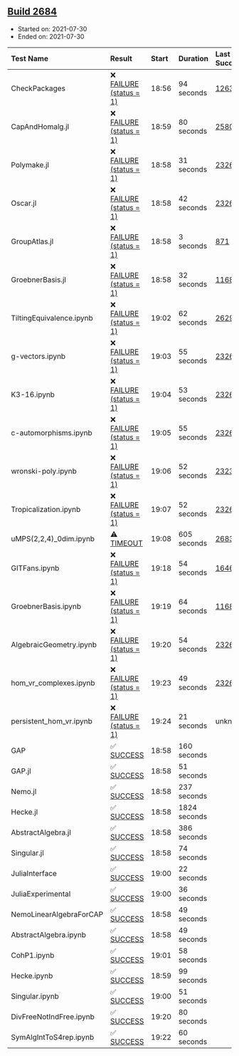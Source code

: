 ## [Build 2684](https://oscarci.mathematik.uni-kl.de/job/oscar-stable/2684/)

* Started on: 2021-07-30
* Ended on: 2021-07-30

| Test Name    | Result | Start | Duration | Last Success | First Failure |
|:-------------|:-------|:------|:---------|:-------------|:--------------|
| CheckPackages | ❌ [FAILURE (status = 1)](https://oscarci.mathematik.uni-kl.de/job/oscar-stable/2684/artifact/logs/build-2684/CheckPackages.log) | 18:56 | 94 seconds | [1263](https://oscarci.mathematik.uni-kl.de/job/oscar-stable/1263/) | [1264](https://oscarci.mathematik.uni-kl.de/job/oscar-stable/1264/) |
| CapAndHomalg.jl | ❌ [FAILURE (status = 1)](https://oscarci.mathematik.uni-kl.de/job/oscar-stable/2684/artifact/logs/build-2684/CapAndHomalg.jl.log) | 18:59 | 80 seconds | [2580](https://oscarci.mathematik.uni-kl.de/job/oscar-stable/2580/) | [2581](https://oscarci.mathematik.uni-kl.de/job/oscar-stable/2581/) |
| Polymake.jl | ❌ [FAILURE (status = 1)](https://oscarci.mathematik.uni-kl.de/job/oscar-stable/2684/artifact/logs/build-2684/Polymake.jl.log) | 18:58 | 31 seconds | [2326](https://oscarci.mathematik.uni-kl.de/job/oscar-stable/2326/) | [2327](https://oscarci.mathematik.uni-kl.de/job/oscar-stable/2327/) |
| Oscar.jl | ❌ [FAILURE (status = 1)](https://oscarci.mathematik.uni-kl.de/job/oscar-stable/2684/artifact/logs/build-2684/Oscar.jl.log) | 18:58 | 42 seconds | [2326](https://oscarci.mathematik.uni-kl.de/job/oscar-stable/2326/) | [2327](https://oscarci.mathematik.uni-kl.de/job/oscar-stable/2327/) |
| GroupAtlas.jl | ❌ [FAILURE (status = 1)](https://oscarci.mathematik.uni-kl.de/job/oscar-stable/2684/artifact/logs/build-2684/GroupAtlas.jl.log) | 18:58 | 3 seconds | [871](https://oscarci.mathematik.uni-kl.de/job/oscar-stable/871/) | [872](https://oscarci.mathematik.uni-kl.de/job/oscar-stable/872/) |
| GroebnerBasis.jl | ❌ [FAILURE (status = 1)](https://oscarci.mathematik.uni-kl.de/job/oscar-stable/2684/artifact/logs/build-2684/GroebnerBasis.jl.log) | 18:58 | 32 seconds | [1168](https://oscarci.mathematik.uni-kl.de/job/oscar-stable/1168/) | [1169](https://oscarci.mathematik.uni-kl.de/job/oscar-stable/1169/) |
| TiltingEquivalence.ipynb | ❌ [FAILURE (status = 1)](https://oscarci.mathematik.uni-kl.de/job/oscar-stable/2684/artifact/logs/build-2684/TiltingEquivalence.ipynb.log) | 19:02 | 62 seconds | [2629](https://oscarci.mathematik.uni-kl.de/job/oscar-stable/2629/) | [2630](https://oscarci.mathematik.uni-kl.de/job/oscar-stable/2630/) |
| g-vectors.ipynb | ❌ [FAILURE (status = 1)](https://oscarci.mathematik.uni-kl.de/job/oscar-stable/2684/artifact/logs/build-2684/g-vectors.ipynb.log) | 19:03 | 55 seconds | [2326](https://oscarci.mathematik.uni-kl.de/job/oscar-stable/2326/) | [2327](https://oscarci.mathematik.uni-kl.de/job/oscar-stable/2327/) |
| K3-16.ipynb | ❌ [FAILURE (status = 1)](https://oscarci.mathematik.uni-kl.de/job/oscar-stable/2684/artifact/logs/build-2684/K3-16.ipynb.log) | 19:04 | 53 seconds | [2326](https://oscarci.mathematik.uni-kl.de/job/oscar-stable/2326/) | [2327](https://oscarci.mathematik.uni-kl.de/job/oscar-stable/2327/) |
| c-automorphisms.ipynb | ❌ [FAILURE (status = 1)](https://oscarci.mathematik.uni-kl.de/job/oscar-stable/2684/artifact/logs/build-2684/c-automorphisms.ipynb.log) | 19:05 | 55 seconds | [2326](https://oscarci.mathematik.uni-kl.de/job/oscar-stable/2326/) | [2327](https://oscarci.mathematik.uni-kl.de/job/oscar-stable/2327/) |
| wronski-poly.ipynb | ❌ [FAILURE (status = 1)](https://oscarci.mathematik.uni-kl.de/job/oscar-stable/2684/artifact/logs/build-2684/wronski-poly.ipynb.log) | 19:06 | 52 seconds | [2323](https://oscarci.mathematik.uni-kl.de/job/oscar-stable/2323/) | [2324](https://oscarci.mathematik.uni-kl.de/job/oscar-stable/2324/) |
| Tropicalization.ipynb | ❌ [FAILURE (status = 1)](https://oscarci.mathematik.uni-kl.de/job/oscar-stable/2684/artifact/logs/build-2684/Tropicalization.ipynb.log) | 19:07 | 52 seconds | [2326](https://oscarci.mathematik.uni-kl.de/job/oscar-stable/2326/) | [2327](https://oscarci.mathematik.uni-kl.de/job/oscar-stable/2327/) |
| uMPS(2,2,4)_0dim.ipynb | ⚠ [TIMEOUT](https://oscarci.mathematik.uni-kl.de/job/oscar-stable/2684/artifact/logs/build-2684/uMPS-2-2-4-_0dim.ipynb.log) | 19:08 | 605 seconds | [2683](https://oscarci.mathematik.uni-kl.de/job/oscar-stable/2683/) | [2684](https://oscarci.mathematik.uni-kl.de/job/oscar-stable/2684/) |
| GITFans.ipynb | ❌ [FAILURE (status = 1)](https://oscarci.mathematik.uni-kl.de/job/oscar-stable/2684/artifact/logs/build-2684/GITFans.ipynb.log) | 19:18 | 54 seconds | [1646](https://oscarci.mathematik.uni-kl.de/job/oscar-stable/1646/) | [1647](https://oscarci.mathematik.uni-kl.de/job/oscar-stable/1647/) |
| GroebnerBasis.ipynb | ❌ [FAILURE (status = 1)](https://oscarci.mathematik.uni-kl.de/job/oscar-stable/2684/artifact/logs/build-2684/GroebnerBasis.ipynb.log) | 19:19 | 64 seconds | [1168](https://oscarci.mathematik.uni-kl.de/job/oscar-stable/1168/) | [1169](https://oscarci.mathematik.uni-kl.de/job/oscar-stable/1169/) |
| AlgebraicGeometry.ipynb | ❌ [FAILURE (status = 1)](https://oscarci.mathematik.uni-kl.de/job/oscar-stable/2684/artifact/logs/build-2684/AlgebraicGeometry.ipynb.log) | 19:20 | 54 seconds | [2326](https://oscarci.mathematik.uni-kl.de/job/oscar-stable/2326/) | [2327](https://oscarci.mathematik.uni-kl.de/job/oscar-stable/2327/) |
| hom_vr_complexes.ipynb | ❌ [FAILURE (status = 1)](https://oscarci.mathematik.uni-kl.de/job/oscar-stable/2684/artifact/logs/build-2684/hom_vr_complexes.ipynb.log) | 19:23 | 49 seconds | [2326](https://oscarci.mathematik.uni-kl.de/job/oscar-stable/2326/) | [2327](https://oscarci.mathematik.uni-kl.de/job/oscar-stable/2327/) |
| persistent_hom_vr.ipynb | ❌ [FAILURE (status = 1)](https://oscarci.mathematik.uni-kl.de/job/oscar-stable/2684/artifact/logs/build-2684/persistent_hom_vr.ipynb.log) | 19:24 | 21 seconds | unknown | unknown |
| GAP | ✅ [SUCCESS](https://oscarci.mathematik.uni-kl.de/job/oscar-stable/2684/artifact/logs/build-2684/GAP.log) | 18:58 | 160 seconds |  |  |
| GAP.jl | ✅ [SUCCESS](https://oscarci.mathematik.uni-kl.de/job/oscar-stable/2684/artifact/logs/build-2684/GAP.jl.log) | 18:58 | 51 seconds |  |  |
| Nemo.jl | ✅ [SUCCESS](https://oscarci.mathematik.uni-kl.de/job/oscar-stable/2684/artifact/logs/build-2684/Nemo.jl.log) | 18:58 | 237 seconds |  |  |
| Hecke.jl | ✅ [SUCCESS](https://oscarci.mathematik.uni-kl.de/job/oscar-stable/2684/artifact/logs/build-2684/Hecke.jl.log) | 18:58 | 1824 seconds |  |  |
| AbstractAlgebra.jl | ✅ [SUCCESS](https://oscarci.mathematik.uni-kl.de/job/oscar-stable/2684/artifact/logs/build-2684/AbstractAlgebra.jl.log) | 18:58 | 386 seconds |  |  |
| Singular.jl | ✅ [SUCCESS](https://oscarci.mathematik.uni-kl.de/job/oscar-stable/2684/artifact/logs/build-2684/Singular.jl.log) | 18:58 | 74 seconds |  |  |
| JuliaInterface | ✅ [SUCCESS](https://oscarci.mathematik.uni-kl.de/job/oscar-stable/2684/artifact/logs/build-2684/JuliaInterface.log) | 19:00 | 22 seconds |  |  |
| JuliaExperimental | ✅ [SUCCESS](https://oscarci.mathematik.uni-kl.de/job/oscar-stable/2684/artifact/logs/build-2684/JuliaExperimental.log) | 19:00 | 36 seconds |  |  |
| NemoLinearAlgebraForCAP | ✅ [SUCCESS](https://oscarci.mathematik.uni-kl.de/job/oscar-stable/2684/artifact/logs/build-2684/NemoLinearAlgebraForCAP.log) | 18:58 | 49 seconds |  |  |
| AbstractAlgebra.ipynb | ✅ [SUCCESS](https://oscarci.mathematik.uni-kl.de/job/oscar-stable/2684/artifact/logs/build-2684/AbstractAlgebra.ipynb.log) | 18:58 | 49 seconds |  |  |
| CohP1.ipynb | ✅ [SUCCESS](https://oscarci.mathematik.uni-kl.de/job/oscar-stable/2684/artifact/logs/build-2684/CohP1.ipynb.log) | 19:01 | 58 seconds |  |  |
| Hecke.ipynb | ✅ [SUCCESS](https://oscarci.mathematik.uni-kl.de/job/oscar-stable/2684/artifact/logs/build-2684/Hecke.ipynb.log) | 18:59 | 99 seconds |  |  |
| Singular.ipynb | ✅ [SUCCESS](https://oscarci.mathematik.uni-kl.de/job/oscar-stable/2684/artifact/logs/build-2684/Singular.ipynb.log) | 19:00 | 51 seconds |  |  |
| DivFreeNotIndFree.ipynb | ✅ [SUCCESS](https://oscarci.mathematik.uni-kl.de/job/oscar-stable/2684/artifact/logs/build-2684/DivFreeNotIndFree.ipynb.log) | 19:20 | 80 seconds |  |  |
| SymAlgIntToS4rep.ipynb | ✅ [SUCCESS](https://oscarci.mathematik.uni-kl.de/job/oscar-stable/2684/artifact/logs/build-2684/SymAlgIntToS4rep.ipynb.log) | 19:22 | 60 seconds |  |  |
